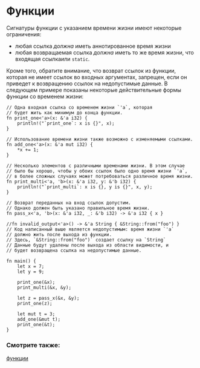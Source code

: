 # Функции

Сигнатуры функции с указанием времени жизни имеют некоторые ограничения:

- любая ссылка *должна* иметь аннотированное время жизни
- любая возвращаемая ссылка *должна* иметь то же время жизни, что входящая ссылкаили `static`.

Кроме того, обратите внимание, что возврат ссылок из функции, которая не имеет ссылок во входных аргументах, запрещен, если он
приведет к возвращению ссылок на недопустимые данные. В следующем примере показаны
некоторые действительные формы функции со временем жизни:

```rust,editable
// Одна входная ссылка со временем жизни `'a`, которая
// будет жить как минимум до конца функции.
fn print_one<'a>(x: &'a i32) {
    println!("`print_one`: x is {}", x);
}

// Использование времени жизни также возможно с изменяемыми ссылками.
fn add_one<'a>(x: &'a mut i32) {
    *x += 1;
}

// Несколько элементов с различными временами жизни. В этом случае
// было бы хорошо, чтобы у обоих ссылок было одно время жизни `'a`,
// в более сложных случаях может потребоваться различное время жизни.
fn print_multi<'a, 'b>(x: &'a i32, y: &'b i32) {
    println!("`print_multi`: x is {}, y is {}", x, y);
}

// Возврат переданных на вход ссылок допустим.
// Однако должен быть указано правильное время жизни.
fn pass_x<'a, 'b>(x: &'a i32, _: &'b i32) -> &'a i32 { x }

//fn invalid_output<'a>() -> &'a String { &String::from("foo") }
// Код написанный выше является недопустимым: время жизни `'a`
// должно жить после выхода из функции.
// Здесь, `&String::from("foo")` создает ссылку на `String`
// Данные будут удалены после выхода из области видимости, и
// будет возвращена ссылка на недопустимые данные.

fn main() {
    let x = 7;
    let y = 9;
    
    print_one(&x);
    print_multi(&x, &y);
    
    let z = pass_x(&x, &y);
    print_one(z);

    let mut t = 3;
    add_one(&mut t);
    print_one(&t);
}
```

### Смотрите также:

[функции](fn.md)
